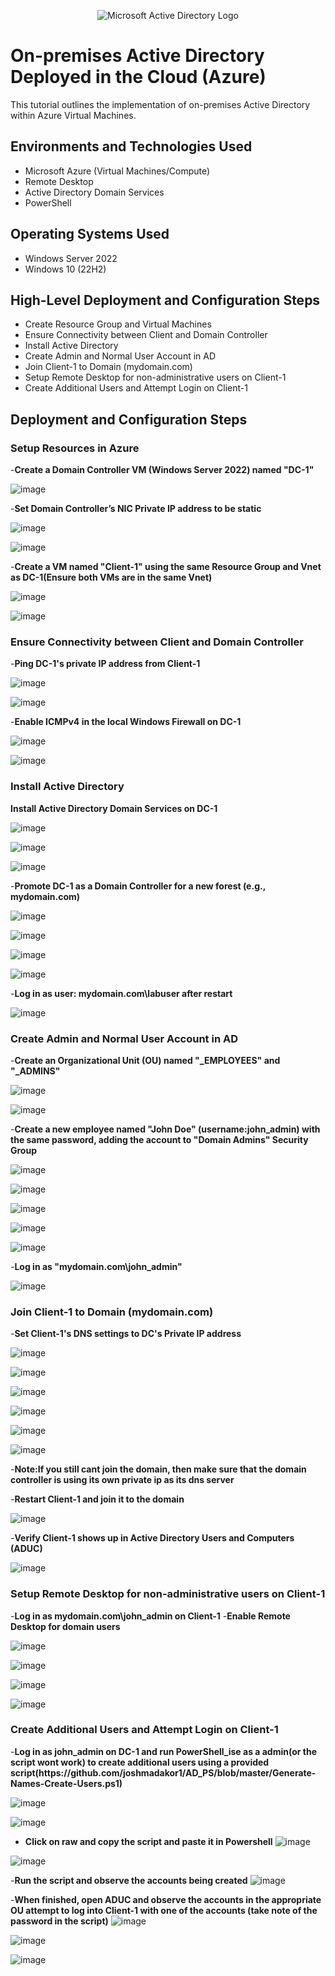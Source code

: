 <p align="center">
<img src="https://i.imgur.com/pU5A58S.png" alt="Microsoft Active Directory Logo"/>
</p>

<h1>On-premises Active Directory Deployed in the Cloud (Azure)</h1>
This tutorial outlines the implementation of on-premises Active Directory within Azure Virtual Machines.<br />


<h2>Environments and Technologies Used</h2>

- Microsoft Azure (Virtual Machines/Compute)
- Remote Desktop
- Active Directory Domain Services
- PowerShell

<h2>Operating Systems Used </h2>

- Windows Server 2022
- Windows 10 (22H2)

<h2>High-Level Deployment and Configuration Steps</h2>

- Create Resource Group and Virtual Machines 
- Ensure Connectivity between Client and Domain Controller
- Install Active Directory
- Create Admin and Normal User Account in AD
- Join Client-1 to Domain (mydomain.com)
- Setup Remote Desktop for non-administrative users on Client-1
- Create Additional Users and Attempt Login on Client-1

<h2>Deployment and Configuration Steps</h2>

<h3>Setup Resources in Azure</h3>
-<b>Create a Domain Controller VM (Windows Server 2022) named "DC-1"</b>

![image](https://github.com/Postmoedev/configure-ad/assets/150564271/8a4a7f14-e7ef-4ddc-999c-f3655a517a84)

-<b>Set Domain Controller’s NIC Private IP address to be static</b>

![image](https://github.com/Postmoedev/configure-ad/assets/150564271/b84a171a-4d78-49b3-91b0-7e4b23767a6f)

![image](https://github.com/Postmoedev/configure-ad/assets/150564271/45001ee7-4348-4221-ac5c-e43bbb7dd9b9)

-<b>Create a VM named "Client-1" using the same Resource Group and Vnet as DC-1(Ensure both VMs are in the same Vnet)</b>

![image](https://github.com/Postmoedev/configure-ad/assets/150564271/639b1e64-5847-4de9-819c-117c58d313fd)

![image](https://github.com/Postmoedev/configure-ad/assets/150564271/fe2e086a-c552-4ff6-94f3-99c4b420b7a5)

<h3>Ensure Connectivity between Client and Domain Controller</h3>
-<b>Ping DC-1's private IP address from Client-1</b>

![image](https://github.com/Postmoedev/configure-ad/assets/150564271/7d6fb2bd-c254-4de3-8f80-0e362666b83e)

![image](https://github.com/Postmoedev/configure-ad/assets/150564271/d7a38947-7698-4280-b46c-5f824d187e71)

-<b>Enable ICMPv4 in the local Windows Firewall on DC-1</b>

![image](https://github.com/Postmoedev/configure-ad/assets/150564271/9163d4c2-93bf-4a38-b817-86b20b819228)

![image](https://github.com/Postmoedev/configure-ad/assets/150564271/e042a371-4be3-4531-a656-bdfe9d03c313)

<h3>Install Active Directory</h3>
<b>Install Active Directory Domain Services on DC-1</b>

![image](https://github.com/Postmoedev/configure-ad/assets/150564271/af1630bb-249d-4088-af1b-b1fa0cd0fd23)

![image](https://github.com/Postmoedev/configure-ad/assets/150564271/5ec68181-8139-4e99-a36b-0df37fa48f2d)

![image](https://github.com/Postmoedev/configure-ad/assets/150564271/8fe22255-b9ee-4fda-95b7-bc3c4257bc4e)

-<b>Promote DC-1 as a Domain Controller for a new forest (e.g., mydomain.com)</b>

![image](https://github.com/Postmoedev/configure-ad/assets/150564271/97c7e09b-8fbf-4d51-8dbc-3437eafd367f)

![image](https://github.com/Postmoedev/configure-ad/assets/150564271/e101afaa-fdb7-405f-b88d-4c5b8e5384e5)

![image](https://github.com/Postmoedev/configure-ad/assets/150564271/0cf9309a-9801-40a7-80be-3520b7ce7c5d)

![image](https://github.com/Postmoedev/configure-ad/assets/150564271/24c391a4-a5d1-49b1-bc34-7ad87348d099)

-<b>Log in as user: mydomain.com\labuser after restart</b>

![image](https://github.com/Postmoedev/configure-ad/assets/150564271/24c81130-1cd7-4517-a75c-61bb2466737d)

<h3>Create Admin and Normal User Account in AD</h3>
-<b>Create an Organizational Unit (OU) named "_EMPLOYEES" and "_ADMINS"</b>

![image](https://github.com/Postmoedev/configure-ad/assets/150564271/566391c5-c0e1-4e51-ae8f-0f61c4e35ebb)

![image](https://github.com/Postmoedev/configure-ad/assets/150564271/938adaa8-74b1-45c1-8e79-94521ad0483c)

-<b>Create a new employee named "John Doe" (username:john_admin) with the same password, adding the account to "Domain Admins" Security Group</b>

![image](https://github.com/Postmoedev/configure-ad/assets/150564271/3ccb3d64-6c75-427d-920a-5f6ef1a38f07)

![image](https://github.com/Postmoedev/configure-ad/assets/150564271/e41a17fe-ad76-47ee-a186-a09040b28ccb)

![image](https://github.com/Postmoedev/configure-ad/assets/150564271/dfe743bd-7ad0-4580-927f-44ece9beda09)

![image](https://github.com/Postmoedev/configure-ad/assets/150564271/46e0c8bb-4efa-41f1-b90f-ed1a9c41a038)

![image](https://github.com/Postmoedev/configure-ad/assets/150564271/e4fdb2e7-2e92-4145-a940-1d64cfc2481a)

-<b>Log in as "mydomain.com\john_admin"</b>

![image](https://github.com/Postmoedev/configure-ad/assets/150564271/ef589a07-07fd-4693-b792-8401b7167237)

<h3>Join Client-1 to Domain (mydomain.com)</h3>
-<b>Set Client-1's DNS settings to DC's Private IP address</b>

![image](https://github.com/Postmoedev/configure-ad/assets/150564271/85192f67-bd9d-4121-b72b-a2ce4197f9e3)

![image](https://github.com/Postmoedev/configure-ad/assets/150564271/1120b0d9-70c5-4bec-921a-2a43f076537c)

![image](https://github.com/Postmoedev/configure-ad/assets/150564271/c68a79ae-8dd7-4db8-abd6-1a9750c7ed74)

![image](https://github.com/Postmoedev/configure-ad/assets/150564271/781da87b-1ee7-4439-a57a-5e836f81e67d)

![image](https://github.com/Postmoedev/configure-ad/assets/150564271/f118f2ae-7e0a-40a5-8b99-f9fc2c33c62c)

![image](https://github.com/Postmoedev/configure-ad/assets/150564271/d2f7ced1-2812-4d2b-a4e7-1c8d556c8628)

-<b>Note:If you still cant join the domain, then make sure that the domain controller is using its own private ip as its dns server</b>

-<b>Restart Client-1 and join it to the domain</b>

![image](https://github.com/Postmoedev/configure-ad/assets/150564271/ab0f4f5f-1d64-440f-9d69-b3a5cb710298)

-<b>Verify Client-1 shows up in Active Directory Users and Computers (ADUC)</b>

![image](https://github.com/Postmoedev/configure-ad/assets/150564271/2839a4fc-7667-4cc8-8c46-8bf46ab697d9)

<h3>Setup Remote Desktop for non-administrative users on Client-1</h3>
-<b>Log in as mydomain.com\john_admin on Client-1</b>
-<b>Enable Remote Desktop for domain users</b>

![image](https://github.com/Postmoedev/configure-ad/assets/150564271/9163fe43-cfa5-4a38-b24e-b98307a19c6d)

![image](https://github.com/Postmoedev/configure-ad/assets/150564271/dd070f2a-8994-46a8-bb1c-b1b02dffded5)

![image](https://github.com/Postmoedev/configure-ad/assets/150564271/7c3646c6-08e7-4581-b820-785e13391dd7)

![image](https://github.com/Postmoedev/configure-ad/assets/150564271/0625f805-8d92-44fc-94f9-4bb35691e8e0)

<h3>Create Additional Users and Attempt Login on Client-1</h3>
-<b>Log in as john_admin on DC-1 and run PowerShell_ise as a admin(or the script wont work) to create additional users using a provided script(https://github.com/joshmadakor1/AD_PS/blob/master/Generate-Names-Create-Users.ps1)</b>

![image](https://github.com/Postmoedev/configure-ad/assets/150564271/03d14dbf-28e5-4ef2-a630-6b3a18d285cb)

![image](https://github.com/Postmoedev/configure-ad/assets/150564271/4361f918-8826-4ad6-8940-a7505cd87856)

- <b>Click on raw and copy the script and paste it in Powershell</b>
![image](https://github.com/Postmoedev/configure-ad/assets/150564271/19c7b38c-6dfd-4bf0-8f26-b515835bfd6f)

![image](https://github.com/Postmoedev/configure-ad/assets/150564271/a3af4a71-91b3-4841-a911-0abc2f3ec8be)

-<b>Run the script and observe the accounts being created</b>
![image](https://github.com/Postmoedev/configure-ad/assets/150564271/602ec3f9-85ce-473a-a918-e3eae5f84307)

-<b>When finished, open ADUC and observe the accounts in the appropriate OU
attempt to log into Client-1 with one of the accounts (take note of the password in the script)</b>
![image](https://github.com/Postmoedev/configure-ad/assets/150564271/8ff53946-5e1b-4c8b-8844-857f163c7002)

![image](https://github.com/Postmoedev/configure-ad/assets/150564271/3011daf4-85fe-4c62-a231-ded626eb3ef1)

![image](https://github.com/Postmoedev/configure-ad/assets/150564271/119758d5-ade8-4093-8f6f-d88dca301ee5)
